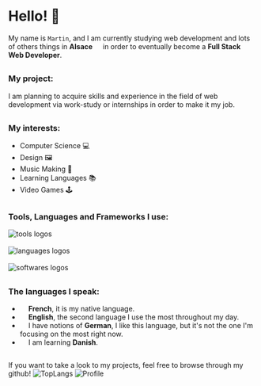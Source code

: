 # Hello! 👋
My name is `Martin`, and I am currently studying web development and lots of others things in **Alsace** <img src="https://cdn-icons-png.flaticon.com/512/197/197560.png" width="13"/> in order to eventually become a **Full Stack Web Developer**.

<h2></h2>

### My project:
I am planning to acquire skills and experience in the field of web development via work-study or internships in order to make it my job.

<h2></h2>

### My interests:
- Computer Science 💻
- Design 🖼️
- Music Making 🎷
- Learning Languages 📚
- Video Games 🕹️

<h2></h2>

### Tools, Languages and Frameworks I use:
  
  <img src="https://skillicons.dev/icons?i=git,github,vercel,wordpress,vscode,electron" alt="tools logos" /><br><br>
  <img src="https://skillicons.dev/icons?i=html,css,js,nodejs,deno,nuxtjs,php,mysql,python,rust" alt="languages logos" /><br><br>
  <img src="https://skillicons.dev/icons?i=ps,ai,figma,discord" alt="softwares logos" />

<h2></h2>


### The languages I speak:
- <img src="https://cdn-icons-png.flaticon.com/512/197/197560.png" width="13"/> **French**, it is my native language.
- <img src="https://cdn-icons-png.flaticon.com/512/197/197374.png" width="13"/> **English**, the second language I use the most throughout my day.
- <img src="https://cdn-icons-png.flaticon.com/512/4628/4628643.png" width="13"/> I have notions of **German**, I like this language, but it's not the one I'm focusing on the most right now.
- <img src="https://cdn-icons-png.flaticon.com/512/4854/4854950.png" width="13"/> I am learning **Danish**.

<h2></h2>
If you want to take a look to my projects, feel free to browse through my github!

<img alt="TopLangs" src="https://github-readme-stats.vercel.app/api/top-langs/?username=MartinPJB&layout=compact&theme=dark&hide_border=true">
<img alt="Profile" src="https://github-readme-stats.vercel.app/api?username=MartinPJB&layout=compact&theme=dark&hide_border=true">

